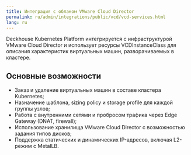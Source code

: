 ```yaml
---
title: Интеграция с облаком VMware Cloud Director
permalink: ru/admin/integrations/public/vcd/vcd-services.html
lang: ru
---
```


Deckhouse Kubernetes Platform интегрируется с инфраструктурой VMware Cloud Director и использует ресурсы VCDInstanceClass для описания характеристик виртуальных машин, разворачиваемых в кластере.

## Основные возможности

- Заказ и удаление виртуальных машин в составе кластера Kubernetes;
- Назначение шаблона, sizing policy и storage profile для каждой группы узлов;
- Работа с внутренними сетями и пробросом трафика через Edge Gateway (DNAT, firewall);
- Использование хранилища VMware Cloud Director с возможностью задания типов дисков;
- Поддержка статических и динамических IP-адресов, включая L2-режим с MetalLB.

